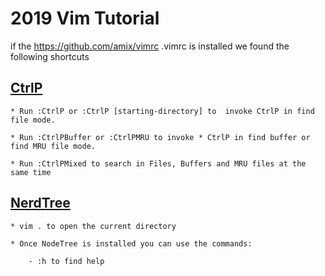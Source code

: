 # 2019 Vim Tutorial

if the https://github.com/amix/vimrc .vimrc is installed we found the following shortcuts
 
## [CtrlP](https://github.com/ctrlpvim/ctrlp.vim)

    * Run :CtrlP or :CtrlP [starting-directory] to  invoke CtrlP in find file mode.

    * Run :CtrlPBuffer or :CtrlPMRU to invoke * CtrlP in find buffer or find MRU file mode.

    * Run :CtrlPMixed to search in Files, Buffers and MRU files at the same time

## [NerdTree](https://github.com/scrooloose/nerdtree)

    * vim . to open the current directory

    * Once NodeTree is installed you can use the commands: 

        - :h to find help

 


 
